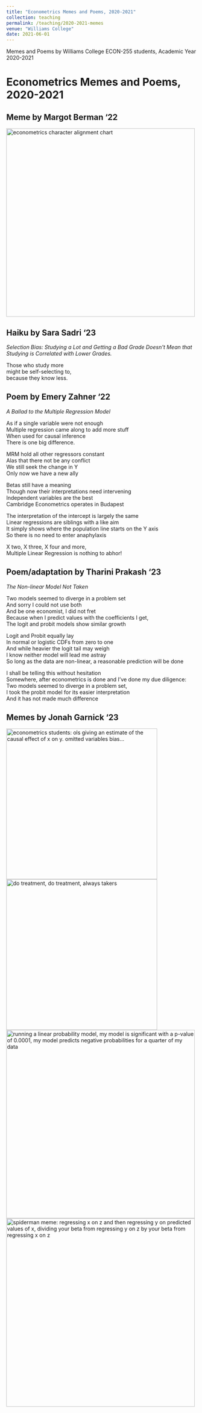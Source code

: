 ```yaml
---
title: "Econometrics Memes and Poems, 2020-2021"
collection: teaching
permalink: /teaching/2020-2021-memes
venue: "Williams College"
date: 2021-06-01
---
```

Memes and Poems by Williams College ECON-255 students, Academic Year 2020-2021

# Econometrics Memes and Poems, 2020-2021

## Meme by Margot Berman ‘22

<img src="https://owenozier.github.io/images/memes/2020-2021-meme-berman.png"  width=500 alt="econometrics character alignment chart">

## Haiku by Sara Sadri ‘23
<i>Selection Bias: Studying a Lot and Getting a Bad Grade Doesn't Mean that Studying is Correlated with Lower Grades.</i>

Those who study more <br/>
might be self-selecting to, <br/>
because they know less. <br/>


## Poem by Emery Zahner ‘22
<i>A Ballad to the Multiple Regression Model</i>

As if a single variable were not enough <br/>
Multiple regression came along to add more stuff <br/>
When used for causal inference <br/>
There is one big difference. <br/>

MRM hold all other regressors constant <br/>
Alas that there not be any conflict <br/>
We still seek the change in Y <br/>
Only now we have a new ally <br/>

Betas still have a meaning <br/>
Though now their interpretations need intervening <br/>
Independent variables are the best <br/>
Cambridge Econometrics operates in Budapest <br/>

The interpretation of the intercept is largely the same <br/>
Linear regressions are siblings with a like aim <br/>
It simply shows where the population line starts on the Y axis <br/>
So there is no need to enter anaphylaxis <br/>

X two, X three, X four and more, <br/>
Multiple Linear Regression is nothing to abhor! <br/>

## Poem/adaptation by Tharini Prakash ‘23
<i>The Non-linear Model Not Taken</i>

Two models seemed to diverge in a problem set <br/>
And sorry I could not use both <br/>
And be one economist, I did not fret <br/>
Because when I predict values with the coefficients I get, <br/>
The logit and probit models show similar growth <br/>

Logit and Probit equally lay <br/>
In normal or logistic CDFs from zero to one <br/>
And while heavier the logit tail may weigh <br/>
I know neither model will lead me astray <br/>
So long as the data are non-linear, a reasonable prediction will be done <br/>

I shall be telling this without hesitation <br/>
Somewhere, after econometrics is done and I’ve done my due diligence: <br/>
Two models seemed to diverge in a problem set, <br/>
I took the probit model for its easier interpretation <br/>
And it has not made much difference <br/>



## Memes by Jonah Garnick ‘23

<img src="https://owenozier.github.io/images/memes/2020-2021-meme-garnick-1.jpg"  width=400 alt="econometrics students: ols giving an estimate of the causal effect of x on y. omitted variables bias...">

<img src="https://owenozier.github.io/images/memes/2020-2021-meme-garnick-2.jpg"  width=400 alt="do treatment, do treatment, always takers">

<img src="https://owenozier.github.io/images/memes/2020-2021-meme-garnick-3.jpg"  width=500 alt="running a linear probability model, my model is significant with a p-value of 0.0001, my model predicts negative probabilities for a quarter of my data">

<img src="https://owenozier.github.io/images/memes/2020-2021-meme-garnick-4.jpg"  width=500 alt="spiderman meme: regressing x on z and then regressing y on predicted values of x, dividing your beta from regressing y on z by your beta from regressing x on z">

